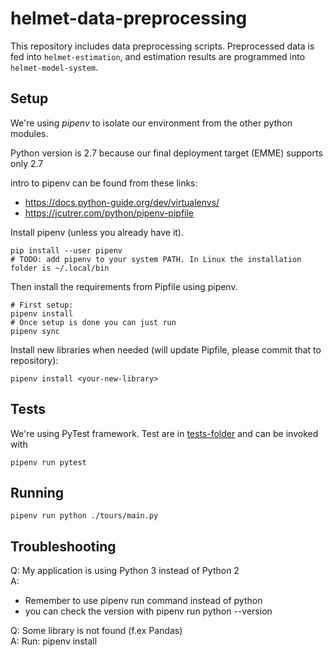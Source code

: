 # helmet-data-preprocessing

This repository includes data preprocessing scripts. Preprocessed data is fed
into `helmet-estimation`, and estimation results are programmed into
`helmet-model-system`.

## Setup

We're using *pipenv* to isolate our environment from the other python modules.

Python version is 2.7 because our final deployment target (EMME) supports only 2.7

intro to pipenv can be found from these links:
- https://docs.python-guide.org/dev/virtualenvs/
- https://jcutrer.com/python/pipenv-pipfile

Install pipenv (unless you already have it).   

```   
pip install --user pipenv
# TODO: add pipenv to your system PATH. In Linux the installation folder is ~/.local/bin

```

Then install the requirements from Pipfile using pipenv.  

```   
# First setup:
pipenv install
# Once setup is done you can just run
pipenv sync
```

Install new libraries when needed (will update Pipfile, please commit that to repository):

```   
pipenv install <your-new-library>
```

## Tests

We're using PyTest framework. Test are in [tests-folder](tests) and can be invoked with

```   
pipenv run pytest
```

## Running

```   
pipenv run python ./tours/main.py
```


## Troubleshooting

Q: My application is using Python 3 instead of Python 2  
A: 
  - Remember to use pipenv run command instead of python 
   - you can check the version with pipenv run python --version

Q: Some library is not found (f.ex Pandas)  
A: Run: pipenv install

   
